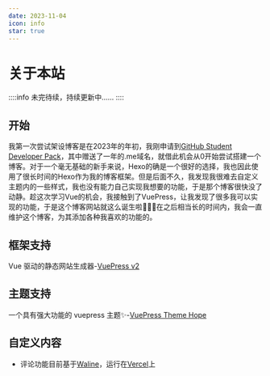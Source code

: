 ```yaml
---
date: 2023-11-04
icon: info
star: true
---
```

# 关于本站
::::info 
未完待续，持续更新中……
::::
## 开始  
我第一次尝试架设博客是在2023年的年初，我刚申请到[GitHub Student Developer Pack](https://education.github.com/pack)，其中赠送了一年的.me域名，就借此机会从0开始尝试搭建一个博客。对于一个毫无基础的新手来说，Hexo的确是一个很好的选择，我也因此使用了很长时间的Hexo作为我的博客框架。但是后面不久，我发现我很难去自定义主题内的一些样式，我也没有能力自己实现我想要的功能，于是那个博客很快没了动静。趁这次学习Vue的机会，我接触到了VuePress，让我发现了很多我可以实现的功能，于是这个博客网站就这么诞生啦:tada::tada::tada:在之后相当长的时间内，我会一直维护这个博客，为其添加各种我喜欢的功能的。
## 框架支持
Vue 驱动的静态网站生成器-[VuePress v2](https://v2.vuepress.vuejs.org/zh/)
## 主题支持
一个具有强大功能的 vuepress 主题✨-[VuePress Theme Hope](https://theme-hope.vuejs.press/zh/)
## 自定义内容
  - 评论功能目前基于[Waline](https://waline.js.org/)，运行在[Vercel](https://vercel.com/)上